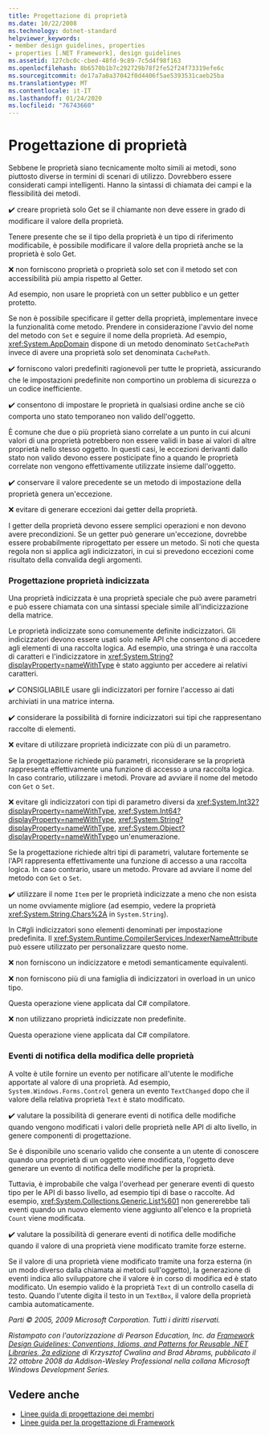 ```yaml
---
title: Progettazione di proprietà
ms.date: 10/22/2008
ms.technology: dotnet-standard
helpviewer_keywords:
- member design guidelines, properties
- properties [.NET Framework], design guidelines
ms.assetid: 127cbc0c-cbed-48fd-9c89-7c5d4f98f163
ms.openlocfilehash: 8b6570b1b7c292729b78f2fe52f24f73319efe6c
ms.sourcegitcommit: de17a7a0a37042f0d4406f5ae5393531caeb25ba
ms.translationtype: MT
ms.contentlocale: it-IT
ms.lasthandoff: 01/24/2020
ms.locfileid: "76743660"
---
```

# <a name="property-design"></a>Progettazione di proprietà
Sebbene le proprietà siano tecnicamente molto simili ai metodi, sono piuttosto diverse in termini di scenari di utilizzo. Dovrebbero essere considerati campi intelligenti. Hanno la sintassi di chiamata dei campi e la flessibilità dei metodi.

 ✔️ creare proprietà solo Get se il chiamante non deve essere in grado di modificare il valore della proprietà.

 Tenere presente che se il tipo della proprietà è un tipo di riferimento modificabile, è possibile modificare il valore della proprietà anche se la proprietà è solo Get.

 ❌ non forniscono proprietà o proprietà solo set con il metodo set con accessibilità più ampia rispetto al Getter.

 Ad esempio, non usare le proprietà con un setter pubblico e un getter protetto.

 Se non è possibile specificare il getter della proprietà, implementare invece la funzionalità come metodo. Prendere in considerazione l'avvio del nome del metodo con `Set` e seguire il nome della proprietà. Ad esempio, <xref:System.AppDomain> dispone di un metodo denominato `SetCachePath` invece di avere una proprietà solo set denominata `CachePath`.

 ✔️ forniscono valori predefiniti ragionevoli per tutte le proprietà, assicurando che le impostazioni predefinite non comportino un problema di sicurezza o un codice inefficiente.

 ✔️ consentono di impostare le proprietà in qualsiasi ordine anche se ciò comporta uno stato temporaneo non valido dell'oggetto.

 È comune che due o più proprietà siano correlate a un punto in cui alcuni valori di una proprietà potrebbero non essere validi in base ai valori di altre proprietà nello stesso oggetto. In questi casi, le eccezioni derivanti dallo stato non valido devono essere posticipate fino a quando le proprietà correlate non vengono effettivamente utilizzate insieme dall'oggetto.

 ✔️ conservare il valore precedente se un metodo di impostazione della proprietà genera un'eccezione.

 ❌ evitare di generare eccezioni dai getter della proprietà.

 I getter della proprietà devono essere semplici operazioni e non devono avere precondizioni. Se un getter può generare un'eccezione, dovrebbe essere probabilmente riprogettato per essere un metodo. Si noti che questa regola non si applica agli indicizzatori, in cui si prevedono eccezioni come risultato della convalida degli argomenti.

### <a name="indexed-property-design"></a>Progettazione proprietà indicizzata
 Una proprietà indicizzata è una proprietà speciale che può avere parametri e può essere chiamata con una sintassi speciale simile all'indicizzazione della matrice.

 Le proprietà indicizzate sono comunemente definite indicizzatori. Gli indicizzatori devono essere usati solo nelle API che consentono di accedere agli elementi di una raccolta logica. Ad esempio, una stringa è una raccolta di caratteri e l'indicizzatore in <xref:System.String?displayProperty=nameWithType> è stato aggiunto per accedere ai relativi caratteri.

 ✔️ CONSIGLIABILE usare gli indicizzatori per fornire l'accesso ai dati archiviati in una matrice interna.

 ✔️ considerare la possibilità di fornire indicizzatori sui tipi che rappresentano raccolte di elementi.

 ❌ evitare di utilizzare proprietà indicizzate con più di un parametro.

 Se la progettazione richiede più parametri, riconsiderare se la proprietà rappresenta effettivamente una funzione di accesso a una raccolta logica. In caso contrario, utilizzare i metodi. Provare ad avviare il nome del metodo con `Get` o `Set`.

 ❌ evitare gli indicizzatori con tipi di parametro diversi da <xref:System.Int32?displayProperty=nameWithType>, <xref:System.Int64?displayProperty=nameWithType>, <xref:System.String?displayProperty=nameWithType>, <xref:System.Object?displayProperty=nameWithType>o un'enumerazione.

 Se la progettazione richiede altri tipi di parametri, valutare fortemente se l'API rappresenta effettivamente una funzione di accesso a una raccolta logica. In caso contrario, usare un metodo. Provare ad avviare il nome del metodo con `Get` o `Set`.

 ✔️ utilizzare il nome `Item` per le proprietà indicizzate a meno che non esista un nome ovviamente migliore (ad esempio, vedere la proprietà <xref:System.String.Chars%2A> in `System.String`).

 In C#gli indicizzatori sono elementi denominati per impostazione predefinita. Il <xref:System.Runtime.CompilerServices.IndexerNameAttribute> può essere utilizzato per personalizzare questo nome.

 ❌ non forniscono un indicizzatore e metodi semanticamente equivalenti.

 ❌ non forniscono più di una famiglia di indicizzatori in overload in un unico tipo.

 Questa operazione viene applicata dal C# compilatore.

 ❌ non utilizzano proprietà indicizzate non predefinite.

 Questa operazione viene applicata dal C# compilatore.

### <a name="property-change-notification-events"></a>Eventi di notifica della modifica delle proprietà
 A volte è utile fornire un evento per notificare all'utente le modifiche apportate al valore di una proprietà. Ad esempio, `System.Windows.Forms.Control` genera un evento `TextChanged` dopo che il valore della relativa proprietà `Text` è stato modificato.

 ✔️ valutare la possibilità di generare eventi di notifica delle modifiche quando vengono modificati i valori delle proprietà nelle API di alto livello, in genere componenti di progettazione.

 Se è disponibile uno scenario valido che consente a un utente di conoscere quando una proprietà di un oggetto viene modificata, l'oggetto deve generare un evento di notifica delle modifiche per la proprietà.

 Tuttavia, è improbabile che valga l'overhead per generare eventi di questo tipo per le API di basso livello, ad esempio tipi di base o raccolte. Ad esempio, <xref:System.Collections.Generic.List%601> non genererebbe tali eventi quando un nuovo elemento viene aggiunto all'elenco e la proprietà `Count` viene modificata.

 ✔️ valutare la possibilità di generare eventi di notifica delle modifiche quando il valore di una proprietà viene modificato tramite forze esterne.

 Se il valore di una proprietà viene modificato tramite una forza esterna (in un modo diverso dalla chiamata ai metodi sull'oggetto), la generazione di eventi indica allo sviluppatore che il valore è in corso di modifica ed è stato modificato. Un esempio valido è la proprietà `Text` di un controllo casella di testo. Quando l'utente digita il testo in un `TextBox`, il valore della proprietà cambia automaticamente.

 *Parti © 2005, 2009 Microsoft Corporation. Tutti i diritti riservati.*

 *Ristampato con l'autorizzazione di Pearson Education, Inc. da [Framework Design Guidelines: Conventions, Idioms, and Patterns for Reusable .NET Libraries, 2a edizione](https://www.informit.com/store/framework-design-guidelines-conventions-idioms-and-9780321545619) di Krzysztof Cwalina and Brad Abrams, pubblicato il 22 ottobre 2008 da Addison-Wesley Professional nella collana Microsoft Windows Development Series.*

## <a name="see-also"></a>Vedere anche

- [Linee guida di progettazione dei membri](../../../docs/standard/design-guidelines/member.md)
- [Linee guida per la progettazione di Framework](../../../docs/standard/design-guidelines/index.md)
